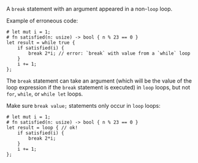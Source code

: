 A `break` statement with an argument appeared in a non-`loop` loop.

Example of erroneous code:

```compile_fail,E0571
# let mut i = 1;
# fn satisfied(n: usize) -> bool { n % 23 == 0 }
let result = while true {
    if satisfied(i) {
        break 2*i; // error: `break` with value from a `while` loop
    }
    i += 1;
};
```

The `break` statement can take an argument (which will be the value of the loop
expression if the `break` statement is executed) in `loop` loops, but not
`for`, `while`, or `while let` loops.

Make sure `break value;` statements only occur in `loop` loops:

```
# let mut i = 1;
# fn satisfied(n: usize) -> bool { n % 23 == 0 }
let result = loop { // ok!
    if satisfied(i) {
        break 2*i;
    }
    i += 1;
};
```
